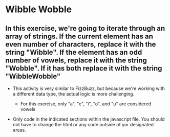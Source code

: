 # Wibble Wobble

## In this exercise, we're going to iterate through an array of strings. If the current element has an even number of characters, replace it with the string "Wibble". If the element has an odd number of vowels, replace it with the string "Wobble". If it has both replace it with the string "WibbleWobble"

* This activity is very similar to FizzBuzz, but because we're working with a different data type, the actual logic is more challenging.
    * For this exercise, only "a", "e", "i", "o", and "u" are considered vowels

* Only code in the indicated sections within the javascript file. You should not have to change the html or any code outside of yor designated areas.